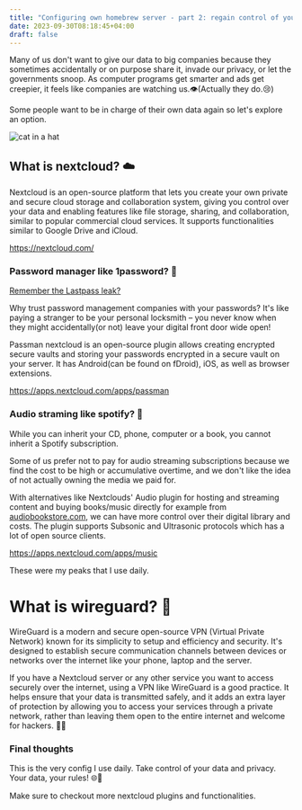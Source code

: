 ```yaml
---
title: "Configuring own homebrew server - part 2: regain control of your data, secure alternatives to Google drive / iCloud, 1Password, Spotify and more ☁️🔒️"
date: 2023-09-30T08:18:45+04:00
draft: false
---
```

Many of us don't want to give our data to big companies because they sometimes accidentally or on purpose share it, invade our privacy, or let the governments snoop. As computer programs get smarter and ads get creepier, it feels like companies are watching us.👁️(Actually they do.😢) 

Some people want to be in charge of their own data again so let's explore an option.

![cat in a hat](/images/homebrew-server/cat.jpg)

## What is nextcloud? ☁️

Nextcloud is an open-source platform that lets you create your own private and secure cloud storage and collaboration system, giving you control over your data and enabling features like file storage, sharing, and collaboration, similar to popular commercial cloud services. It supports functionalities similar to Google Drive and iCloud.

https://nextcloud.com/

### Password manager like 1password? 🔑
[Remember the Lastpass leak?](
https://www.wired.com/story/lastpass-engineer-breach-security-roundup/) 

Why trust password management companies with your passwords? It's like paying a stranger to be your personal locksmith – you never know when they might accidentally(or not) leave your digital front door wide open!

Passman nextcloud is an open-source plugin allows creating encrypted secure vaults and storing your passwords encrypted in a secure vault on your server. It has Android(can be found on fDroid), iOS, as well as browser extensions.

https://apps.nextcloud.com/apps/passman

### Audio straming like spotify? 🎵

While you can inherit your CD, phone, computer or a book, you cannot inherit a Spotify subscription.

Some of us prefer not to pay for audio streaming subscriptions because we find the cost to be high or accumulative overtime, and we don't like the idea of not actually owning the media we paid for.

With alternatives like Nextclouds' Audio plugin for hosting and streaming content and buying books/music directly for example from [audiobookstore.com](https://audiobookstore.com/), we can have more control over their digital library and costs. The plugin supports Subsonic and Ultrasonic protocols which has a lot of open source clients.

https://apps.nextcloud.com/apps/music


These were my peaks that I use daily.

# What is wireguard? 🐉

WireGuard is a modern and secure open-source VPN (Virtual Private Network) known for its simplicity to setup and efficiency and security. It's designed to establish secure communication channels between devices or networks over the internet like your phone, laptop and the server.

If you have a Nextcloud server or any other service you want to access securely over the internet, using a VPN like WireGuard is a good practice. It helps ensure that your data is transmitted safely, and it adds an extra layer of protection by allowing you to access your services through a private network, rather than leaving them open to the entire internet and welcome for hackers. 🕵🏻

### Final thoughts
This is the very config I use daily. Take control of your data and privacy. Your data, your rules! 🌐🔐 

Make sure to checkout more nextcloud plugins and functionalities.